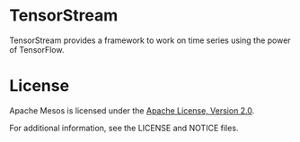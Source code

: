 TensorStream
============

TensorStream provides a framework to work on time series using the power of TensorFlow.

# License

Apache Mesos is licensed under the [Apache License, Version 2.0](http://www.apache.org/licenses/LICENSE-2.0).

For additional information, see the LICENSE and NOTICE files.
